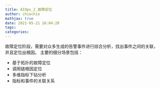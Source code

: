 ```yaml
---
title: AIOps_2_故障定位
author: chiechie
mathjax: true
date: 2021-05-21 16:04:20
tags:
categories:
---
```


故障定位阶段，需要对众多生成的告警事件进行综合分析，找出事件之间的关联，并且定位出根因。
主要的细分场景包括：

- 基于拓扑的故障定位
- 调用链根因定位
- 多维指标下钻分析
- 指标和事件的关联关系